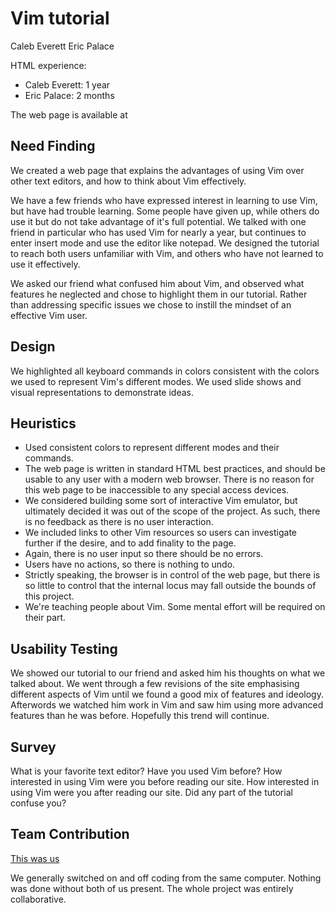 # Vim tutorial
Caleb Everett
Eric Palace


HTML experience:
  - Caleb Everett: 1 year
  - Eric Palace:  2 months

The web page is available at 

## Need Finding

We created a web page that explains the advantages of using Vim over other text editors,
and how to think about Vim effectively.

We have a few friends who have expressed interest in learning to use Vim, but have had trouble learning.
Some people have given up, while others do use it but do not take advantage of it's full potential.
We talked with one friend in particular who has used Vim for nearly a year, but continues to enter
insert mode and use the editor like notepad. We designed the tutorial to reach both users unfamiliar with
Vim, and others who have not learned to use it effectively.

We asked our friend what confused him about Vim, and observed what features he neglected and chose to highlight them
in our tutorial. Rather than addressing specific issues we chose to instill the mindset of an effective Vim user.

## Design

We highlighted all keyboard commands in colors consistent with the colors we used to represent Vim's different modes.
We used slide shows and visual representations to demonstrate ideas.


## Heuristics

- Used consistent colors to represent different modes and their commands.
- The web page is written in standard HTML best practices, and should be usable to any user with a modern web browser.
  There is no reason for this web page to be inaccessible to any special access devices.
- We considered building some sort of interactive Vim emulator, but ultimately decided it was out of the scope of
  the project. As such, there is no feedback as there is no user interaction.
- We included links to other Vim resources so users can investigate further if the desire, and to add finality to the page.
- Again, there is no user input so there should be no errors.
- Users have no actions, so there is nothing to undo.
- Strictly speaking, the browser is in control of the web page, but there is so little to control that the internal locus
  may fall outside the bounds of this project.
- We're teaching people about Vim. Some mental effort will be required on their part.

## Usability Testing

We showed our tutorial to our friend and asked him his thoughts on what we talked about.
We went through a few revisions of the site emphasising different aspects of Vim until we
found a good mix of features and ideology. Afterwords we watched him work in Vim and saw him using
more advanced features than he was before. Hopefully this trend will continue.

## Survey

What is your favorite text editor?
Have you used Vim before?
How interested in using Vim were you before reading our site.
How interested in using Vim were you after reading our site.
Did any part of the tutorial confuse you?

## Team Contribution

[This was us](https://www.youtube.com/watch?v=u8qgehH3kEQ)

We generally switched on and off coding from the same computer. Nothing was done without both of us present.
The whole project was entirely collaborative.

